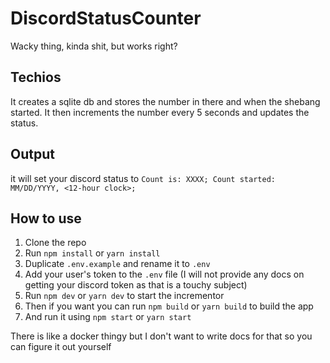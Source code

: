 # DiscordStatusCounter

Wacky thing, kinda shit, but works right?

## Techios

It creates a sqlite db and stores the number in there and when the shebang started. It then increments the number every 5 seconds and updates the status.

## Output

it will set your discord status to `Count is: XXXX; Count started: MM/DD/YYYY, <12-hour clock>;`

## How to use

1. Clone the repo
2. Run `npm install` or `yarn install`
3. Duplicate `.env.example` and rename it to `.env`
4. Add your user's token to the `.env` file (I will not provide any docs on getting your discord token as that is a touchy subject)
5. Run `npm dev` or `yarn dev` to start the incrementor
6. Then if you want you can run `npm build` or `yarn build` to build the app
7. And run it using `npm start` or `yarn start`

There is like a docker thingy but I don't want to write docs for that so you can figure it out yourself
